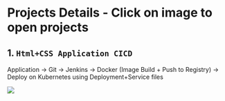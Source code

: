 # Projects Details - Click on image to open projects


## 1. `Html+CSS Application CICD` 

Application → Git → Jenkins → Docker (Image Build + Push to Registry) → Deploy on Kubernetes using Deployment+Service files

<a href="https://github.com/Raam043/Projects/blob/59e39c6d29e03f5e06e10eaca24739ad9053942e/Project-1-Signup-Login-Application.md" /> <img src=https://user-images.githubusercontent.com/111989928/200379298-29db6f9d-f9e9-43b8-ad99-89796d960f3b.png /> </a>
